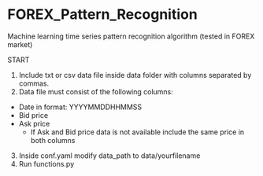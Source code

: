 # FOREX_Pattern_Recognition
Machine learning time series pattern recognition algorithm (tested in FOREX market)

START

1. Include txt or csv data file inside data folder with columns separated by commas.
2. Data file must consist of the following columns:
  - Date in format: YYYYMMDDHHMMSS
  - Bid price
  - Ask price
    * If Ask and Bid price data is not available include the same price in both columns
3. Inside conf.yaml modify data_path to data/yourfilename
4. Run functions.py
